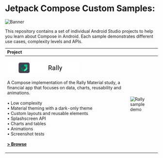 

# Jetpack Compose Custom Samples:
![Banner]()

This repository contains a set of individual Android Studio projects to help you learn about Compose in Android. Each sample demonstrates different use cases, complexity levels and APIs.

| Project                                                                                                                                                                                                                                                                                                                                                                                                                                           |                                                                                       |
|:--------------------------------------------------------------------------------------------------------------------------------------------------------------------------------------------------------------------------------------------------------------------------------------------------------------------------------------------------------------------------------------------------------------------------------------------------|---|
| <br><img src="./res/rally.png" alt="Rally" width="240"></img>  <br><br>A Compose implementation of the Rally Material study, a financial app that focuses on data, charts, reusability and animations.<br><br>• Low complexity<br>• Material theming with a dark-only theme<br>• Custom layouts and reusable elements<br>• Splashscreen API <br>• Charts and tables<br>• Animations<br>• Screenshot tests<br><br>**[> Browse](/rally/)** <br><br> | <img src=".\rally\RallyScreenshots/RallyDemo.gif" width="180px" height="350px" alt="Rally sample demo"> |
      